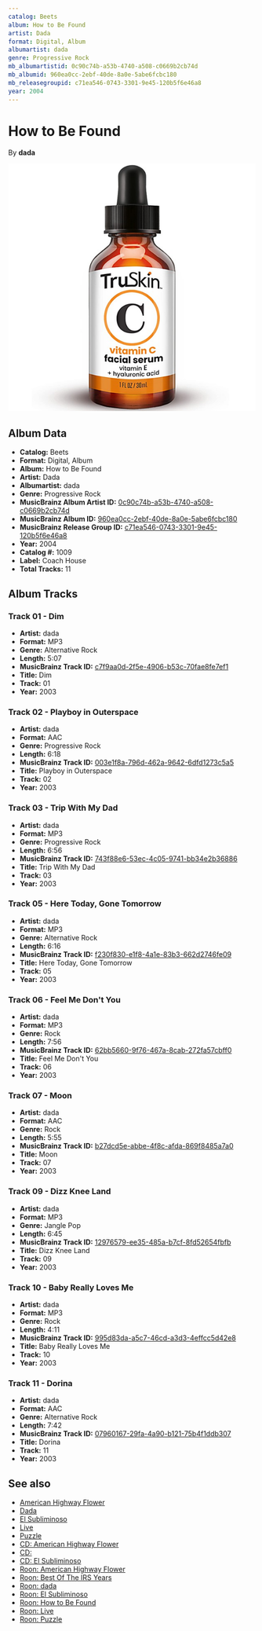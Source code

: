 ```yaml
---
catalog: Beets
album: How to Be Found
artist: Dada
format: Digital, Album
albumartist: dada
genre: Progressive Rock
mb_albumartistid: 0c90c74b-a53b-4740-a508-c0669b2cb74d
mb_albumid: 960ea0cc-2ebf-40de-8a0e-5abe6fcbc180
mb_releasegroupid: c71ea546-0743-3301-9e45-120b5f6e46a8
year: 2004
---
```


# How to Be Found

By **dada**

![](../../assets/beetscovers/Dada-How_to_Be_Found.jpg)

## Album Data

- **Catalog:** Beets
- **Format:** Digital, Album
- **Album:** How to Be Found
- **Artist:** Dada
- **Albumartist:** dada
- **Genre:** Progressive Rock
- **MusicBrainz Album Artist ID:** [0c90c74b-a53b-4740-a508-c0669b2cb74d](https://musicbrainz.org/artist/0c90c74b-a53b-4740-a508-c0669b2cb74d)
- **MusicBrainz Album ID:** [960ea0cc-2ebf-40de-8a0e-5abe6fcbc180](https://musicbrainz.org/release/960ea0cc-2ebf-40de-8a0e-5abe6fcbc180)
- **MusicBrainz Release Group ID:** [c71ea546-0743-3301-9e45-120b5f6e46a8](https://musicbrainz.org/release-group/c71ea546-0743-3301-9e45-120b5f6e46a8)
- **Year:** 2004
- **Catalog #:** 1009
- **Label:** Coach House
- **Total Tracks:** 11

## Album Tracks

### Track 01 - Dim

- **Artist:** dada
- **Format:** MP3
- **Genre:** Alternative Rock
- **Length:** 5:07
- **MusicBrainz Track ID:** [c7f9aa0d-2f5e-4906-b53c-70fae8fe7ef1](https://musicbrainz.org/recording/c7f9aa0d-2f5e-4906-b53c-70fae8fe7ef1)
- **Title:** Dim
- **Track:** 01
- **Year:** 2003

### Track 02 - Playboy in Outerspace

- **Artist:** dada
- **Format:** AAC
- **Genre:** Progressive Rock
- **Length:** 6:18
- **MusicBrainz Track ID:** [003e1f8a-796d-462a-9642-6dfd1273c5a5](https://musicbrainz.org/recording/003e1f8a-796d-462a-9642-6dfd1273c5a5)
- **Title:** Playboy in Outerspace
- **Track:** 02
- **Year:** 2003

### Track 03 - Trip With My Dad

- **Artist:** dada
- **Format:** MP3
- **Genre:** Progressive Rock
- **Length:** 6:56
- **MusicBrainz Track ID:** [743f88e6-53ec-4c05-9741-bb34e2b36886](https://musicbrainz.org/recording/743f88e6-53ec-4c05-9741-bb34e2b36886)
- **Title:** Trip With My Dad
- **Track:** 03
- **Year:** 2003

### Track 05 - Here Today, Gone Tomorrow

- **Artist:** dada
- **Format:** MP3
- **Genre:** Alternative Rock
- **Length:** 6:16
- **MusicBrainz Track ID:** [f230f830-e1f8-4a1e-83b3-662d2746fe09](https://musicbrainz.org/recording/f230f830-e1f8-4a1e-83b3-662d2746fe09)
- **Title:** Here Today, Gone Tomorrow
- **Track:** 05
- **Year:** 2003

### Track 06 - Feel Me Don't You

- **Artist:** dada
- **Format:** MP3
- **Genre:** Rock
- **Length:** 7:56
- **MusicBrainz Track ID:** [62bb5660-9f76-467a-8cab-272fa57cbff0](https://musicbrainz.org/recording/62bb5660-9f76-467a-8cab-272fa57cbff0)
- **Title:** Feel Me Don't You
- **Track:** 06
- **Year:** 2003

### Track 07 - Moon

- **Artist:** dada
- **Format:** AAC
- **Genre:** Rock
- **Length:** 5:55
- **MusicBrainz Track ID:** [b27dcd5e-abbe-4f8c-afda-869f8485a7a0](https://musicbrainz.org/recording/b27dcd5e-abbe-4f8c-afda-869f8485a7a0)
- **Title:** Moon
- **Track:** 07
- **Year:** 2003

### Track 09 - Dizz Knee Land

- **Artist:** dada
- **Format:** MP3
- **Genre:** Jangle Pop
- **Length:** 6:45
- **MusicBrainz Track ID:** [12976579-ee35-485a-b7cf-8fd52654fbfb](https://musicbrainz.org/recording/12976579-ee35-485a-b7cf-8fd52654fbfb)
- **Title:** Dizz Knee Land
- **Track:** 09
- **Year:** 2003

### Track 10 - Baby Really Loves Me

- **Artist:** dada
- **Format:** MP3
- **Genre:** Rock
- **Length:** 4:11
- **MusicBrainz Track ID:** [995d83da-a5c7-46cd-a3d3-4effcc5d42e8](https://musicbrainz.org/recording/995d83da-a5c7-46cd-a3d3-4effcc5d42e8)
- **Title:** Baby Really Loves Me
- **Track:** 10
- **Year:** 2003

### Track 11 - Dorina

- **Artist:** dada
- **Format:** AAC
- **Genre:** Alternative Rock
- **Length:** 7:42
- **MusicBrainz Track ID:** [07960167-29fa-4a90-b121-75b4f1ddb307](https://musicbrainz.org/recording/07960167-29fa-4a90-b121-75b4f1ddb307)
- **Title:** Dorina
- **Track:** 11
- **Year:** 2003


## See also

- [American Highway Flower](American_Highway_Flower.md)
- [Dada](Dada.md)
- [El Subliminoso](El_Subliminoso.md)
- [Live](Live.md)
- [Puzzle](Puzzle.md)
- [CD: American Highway Flower](../../CD/Dada/American_Highway_Flower.md)
- [CD: ](../../CD/Dada/Dada.md)
- [CD: El Subliminoso](../../CD/Dada/El_Subliminoso.md)
- [Roon: American Highway Flower](../../Roon/Dada/American_Highway_Flower.md)
- [Roon: Best Of The IRS Years](../../Roon/Dada/Best_Of_The_IRS_Years.md)
- [Roon: dada](../../Roon/Dada/dada.md)
- [Roon: El Subliminoso](../../Roon/Dada/El_Subliminoso.md)
- [Roon: How to Be Found](../../Roon/Dada/How_to_Be_Found.md)
- [Roon: Live](../../Roon/Dada/Live-_Official_Bootleg__Vol_1.md)
- [Roon: Puzzle](../../Roon/Dada/Puzzle.md)
